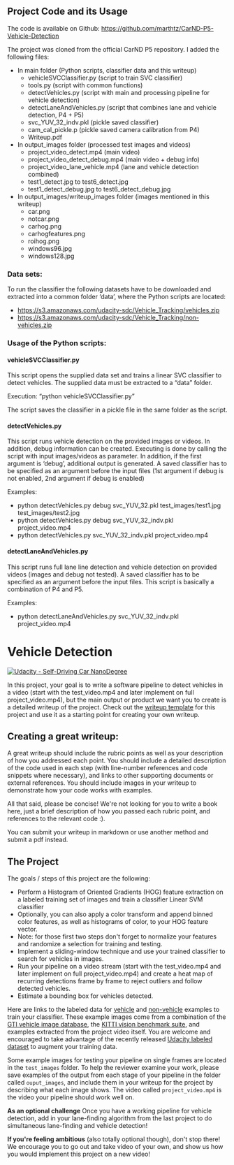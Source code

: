 ## Project Code and its Usage
The code is available on Github: https://github.com/marthtz/CarND-P5-Vehicle-Detection 

The project was cloned from the official CarND P5 repository. I added the following files:

* In main folder (Python scripts, classifier data and this writeup)
  * vehicleSVCClassifier.py	(script to train SVC classifier)
  * tools.py	(script with common functions)
  * detectVehicles.py (script with main and processing pipeline for vehicle detection)
  * detectLaneAndVehicles.py (script that combines lane and vehicle detection, P4 + P5)
  * svc_YUV_32_indv.pkl (pickle saved classifier)
  * cam_cal_pickle.p (pickle saved camera calibration from P4)
  * Writeup.pdf
* In output_images folder (processed test images and videos)
  * project_video_detect.mp4	(main video)
  * project_video_detect_debug.mp4	(main video + debug info)
  * project_video_lane_vehicle.mp4	(lane and vehicle detection combined)
  * test1_detect.jpg to test6_detect.jpg
  * test1_detect_debug.jpg to test6_detect_debug.jpg
* In output_images/writeup_images folder (images mentioned in this writeup)
  * car.png
  * notcar.png
  * carhog.png
  * carhogfeatures.png
  * roihog.png
  * windows96.jpg
  * windows128.jpg

### Data sets:
To run the classifier the following datasets have to be downloaded and extracted into a common folder ‘data’, where the Python scripts are located:
*	https://s3.amazonaws.com/udacity-sdc/Vehicle_Tracking/vehicles.zip
*	https://s3.amazonaws.com/udacity-sdc/Vehicle_Tracking/non-vehicles.zip



### Usage of the Python scripts:
####	vehicleSVCClassifier.py
This script opens the supplied data set and trains a linear SVC classifier to detect vehicles. The supplied data must be extracted to a “data” folder.

Execution: “python vehicleSVCClassifier.py”

The script saves the classifier in a pickle file in the same folder as the script.


####	detectVehicles.py
This script runs vehicle detection on the provided images or videos. In addition, debug information can be created. Executing is done by calling the script with input images/videos as parameter. In addition, if the first argument is ‘debug’, additional output is generated. A saved classifier has to be specified as an argument before the input files (1st argument if debug is not enabled, 2nd argument if debug is enabled)

Examples:
* python detectVehicles.py debug svc_YUV_32.pkl test_images/test1.jpg test_images/test2.jpg
* python detectVehicles.py debug svc_YUV_32_indv.pkl project_video.mp4
* python detectVehicles.py svc_YUV_32_indv.pkl project_video.mp4


####	detectLaneAndVehicles.py
This script runs full lane line detection and vehicle detection on provided videos (images and debug not tested). A saved classifier has to be specified as an argument before the input files.
This script is basically a combination of P4 and P5.


Examples:
* python detectLaneAndVehicles.py svc_YUV_32_indv.pkl project_video.mp4




# Vehicle Detection
[![Udacity - Self-Driving Car NanoDegree](https://s3.amazonaws.com/udacity-sdc/github/shield-carnd.svg)](http://www.udacity.com/drive)


In this project, your goal is to write a software pipeline to detect vehicles in a video (start with the test_video.mp4 and later implement on full project_video.mp4), but the main output or product we want you to create is a detailed writeup of the project.  Check out the [writeup template](https://github.com/udacity/CarND-Vehicle-Detection/blob/master/writeup_template.md) for this project and use it as a starting point for creating your own writeup.  

Creating a great writeup:
---
A great writeup should include the rubric points as well as your description of how you addressed each point.  You should include a detailed description of the code used in each step (with line-number references and code snippets where necessary), and links to other supporting documents or external references.  You should include images in your writeup to demonstrate how your code works with examples.  

All that said, please be concise!  We're not looking for you to write a book here, just a brief description of how you passed each rubric point, and references to the relevant code :). 

You can submit your writeup in markdown or use another method and submit a pdf instead.

The Project
---

The goals / steps of this project are the following:

* Perform a Histogram of Oriented Gradients (HOG) feature extraction on a labeled training set of images and train a classifier Linear SVM classifier
* Optionally, you can also apply a color transform and append binned color features, as well as histograms of color, to your HOG feature vector. 
* Note: for those first two steps don't forget to normalize your features and randomize a selection for training and testing.
* Implement a sliding-window technique and use your trained classifier to search for vehicles in images.
* Run your pipeline on a video stream (start with the test_video.mp4 and later implement on full project_video.mp4) and create a heat map of recurring detections frame by frame to reject outliers and follow detected vehicles.
* Estimate a bounding box for vehicles detected.

Here are links to the labeled data for [vehicle](https://s3.amazonaws.com/udacity-sdc/Vehicle_Tracking/vehicles.zip) and [non-vehicle](https://s3.amazonaws.com/udacity-sdc/Vehicle_Tracking/non-vehicles.zip) examples to train your classifier.  These example images come from a combination of the [GTI vehicle image database](http://www.gti.ssr.upm.es/data/Vehicle_database.html), the [KITTI vision benchmark suite](http://www.cvlibs.net/datasets/kitti/), and examples extracted from the project video itself.   You are welcome and encouraged to take advantage of the recently released [Udacity labeled dataset](https://github.com/udacity/self-driving-car/tree/master/annotations) to augment your training data.  

Some example images for testing your pipeline on single frames are located in the `test_images` folder.  To help the reviewer examine your work, please save examples of the output from each stage of your pipeline in the folder called `ouput_images`, and include them in your writeup for the project by describing what each image shows.    The video called `project_video.mp4` is the video your pipeline should work well on.  

**As an optional challenge** Once you have a working pipeline for vehicle detection, add in your lane-finding algorithm from the last project to do simultaneous lane-finding and vehicle detection!

**If you're feeling ambitious** (also totally optional though), don't stop there!  We encourage you to go out and take video of your own, and show us how you would implement this project on a new video!
